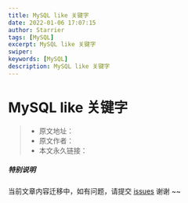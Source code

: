 ```yaml
---
title: MySQL like 关键字
date: 2022-01-06 17:07:15
author: Starrier
tags: [MySQL]
excerpt: MySQL like 关键字
swiper:
keywords: [MySQL]
description: MySQL like 关键字
---
```


#  MySQL like 关键字

> * 原文地址：[]()
> * 原文作者：[]()
> * 本文永久链接：[]()

##### **特别说明**

当前文章内容迁移中，如有问题，请提交 [issues](https://github.com/Starrier/starrier.github.io/issues) 谢谢 ~~
